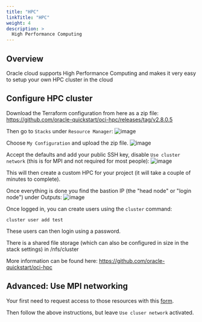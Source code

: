```yaml
---
title: "HPC"
linkTitle: "HPC"
weight: 4
description: >
  High Performance Computing
---
```


## Overview

Oracle cloud supports High Performance Computing and makes it very easy to setup
your own HPC cluster in the cloud

## Configure HPC cluster

Download the Terraform configuration from here as a zip file:
https://github.com/oracle-quickstart/oci-hpc/releases/tag/v2.8.0.5

Then go to `Stacks` under `Resource Manager`:
![image](https://user-images.githubusercontent.com/4021595/161415757-409d264d-39e0-41f0-8bb0-3b5adc53abde.png)

Choose `My Configuration` and upload the zip file.
![image](https://user-images.githubusercontent.com/4021595/161415784-56f78544-fa20-48de-ae7c-89f2154f5e58.png)


Accept the defaults and add your public SSH key, disable `Use cluster network` (this is for MPI and not required for most people):
![image](https://user-images.githubusercontent.com/4021595/161415850-906a7cbf-8243-4df4-94b9-1dac7fcb1225.png)

This will then create a custom HPC for your project (it will take a couple of minutes to complete).

Once everything is done you find the bastion IP (the "head node" or "login node") under Outputs: 
![image](https://user-images.githubusercontent.com/4021595/161416418-6fcf7712-646d-48ea-9861-743fd679ba28.png)

Once logged in, you can create users using the `cluster` command:
```
cluster user add test
```

These users can then login using a password.

There is a shared file storage (which can also be configured in size in the stack settings) in /nfs/cluster

More information can be found here:
https://github.com/oracle-quickstart/oci-hpc

## Advanced: Use MPI networking

Your first need to request access to those resources with this
[form](./../../docs/request).

Then follow the above instructions, but leave `Use cluser network` activated.
